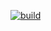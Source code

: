 [![build](https://img.shields.io/travis/amq/sender_receiver.svg)](https://travis-ci.org/amq/sender_receiver)